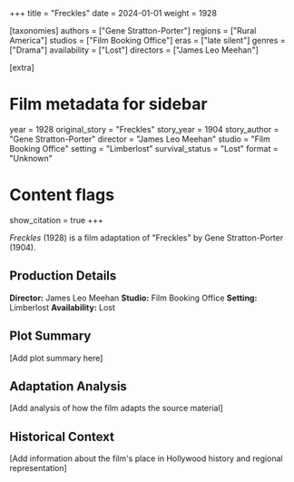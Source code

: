 +++
title = "Freckles"
date = 2024-01-01
weight = 1928

[taxonomies]
authors = ["Gene Stratton-Porter"]
regions = ["Rural America"]
studios = ["Film Booking Office"]
eras = ["late silent"]
genres = ["Drama"]
availability = ["Lost"]
directors = ["James Leo Meehan"]

[extra]
# Film metadata for sidebar
year = 1928
original_story = "Freckles"
story_year = 1904
story_author = "Gene Stratton-Porter"
director = "James Leo Meehan"
studio = "Film Booking Office"
setting = "Limberlost"
survival_status = "Lost"
format = "Unknown"

# Content flags
show_citation = true
+++

*Freckles* (1928) is a film adaptation of "Freckles" by Gene Stratton-Porter (1904).

## Production Details

**Director:** James Leo Meehan
**Studio:** Film Booking Office
**Setting:** Limberlost
**Availability:** Lost

## Plot Summary

[Add plot summary here]

## Adaptation Analysis

[Add analysis of how the film adapts the source material]

## Historical Context

[Add information about the film's place in Hollywood history and regional representation]